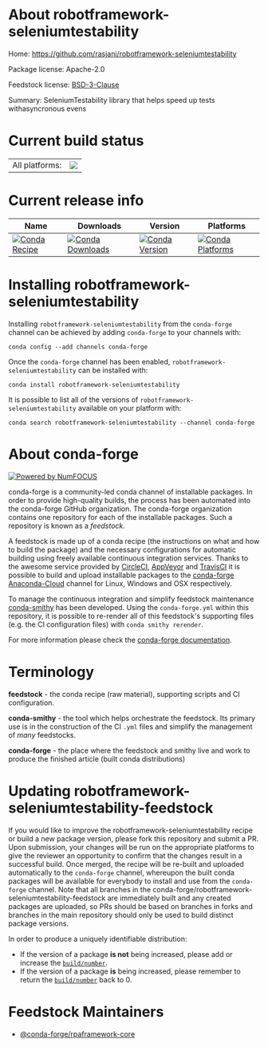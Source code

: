 About robotframework-seleniumtestability
========================================

Home: https://github.com/rasjani/robotframework-seleniumtestability

Package license: Apache-2.0

Feedstock license: [BSD-3-Clause](https://github.com/conda-forge/robotframework-seleniumtestability-feedstock/blob/master/LICENSE.txt)

Summary: SeleniumTestability library that helps speed up tests withasyncronous evens

Current build status
====================


<table><tr><td>All platforms:</td>
    <td>
      <a href="https://dev.azure.com/conda-forge/feedstock-builds/_build/latest?definitionId=11343&branchName=master">
        <img src="https://dev.azure.com/conda-forge/feedstock-builds/_apis/build/status/robotframework-seleniumtestability-feedstock?branchName=master">
      </a>
    </td>
  </tr>
</table>

Current release info
====================

| Name | Downloads | Version | Platforms |
| --- | --- | --- | --- |
| [![Conda Recipe](https://img.shields.io/badge/recipe-robotframework--seleniumtestability-green.svg)](https://anaconda.org/conda-forge/robotframework-seleniumtestability) | [![Conda Downloads](https://img.shields.io/conda/dn/conda-forge/robotframework-seleniumtestability.svg)](https://anaconda.org/conda-forge/robotframework-seleniumtestability) | [![Conda Version](https://img.shields.io/conda/vn/conda-forge/robotframework-seleniumtestability.svg)](https://anaconda.org/conda-forge/robotframework-seleniumtestability) | [![Conda Platforms](https://img.shields.io/conda/pn/conda-forge/robotframework-seleniumtestability.svg)](https://anaconda.org/conda-forge/robotframework-seleniumtestability) |

Installing robotframework-seleniumtestability
=============================================

Installing `robotframework-seleniumtestability` from the `conda-forge` channel can be achieved by adding `conda-forge` to your channels with:

```
conda config --add channels conda-forge
```

Once the `conda-forge` channel has been enabled, `robotframework-seleniumtestability` can be installed with:

```
conda install robotframework-seleniumtestability
```

It is possible to list all of the versions of `robotframework-seleniumtestability` available on your platform with:

```
conda search robotframework-seleniumtestability --channel conda-forge
```


About conda-forge
=================

[![Powered by NumFOCUS](https://img.shields.io/badge/powered%20by-NumFOCUS-orange.svg?style=flat&colorA=E1523D&colorB=007D8A)](http://numfocus.org)

conda-forge is a community-led conda channel of installable packages.
In order to provide high-quality builds, the process has been automated into the
conda-forge GitHub organization. The conda-forge organization contains one repository
for each of the installable packages. Such a repository is known as a *feedstock*.

A feedstock is made up of a conda recipe (the instructions on what and how to build
the package) and the necessary configurations for automatic building using freely
available continuous integration services. Thanks to the awesome service provided by
[CircleCI](https://circleci.com/), [AppVeyor](https://www.appveyor.com/)
and [TravisCI](https://travis-ci.com/) it is possible to build and upload installable
packages to the [conda-forge](https://anaconda.org/conda-forge)
[Anaconda-Cloud](https://anaconda.org/) channel for Linux, Windows and OSX respectively.

To manage the continuous integration and simplify feedstock maintenance
[conda-smithy](https://github.com/conda-forge/conda-smithy) has been developed.
Using the ``conda-forge.yml`` within this repository, it is possible to re-render all of
this feedstock's supporting files (e.g. the CI configuration files) with ``conda smithy rerender``.

For more information please check the [conda-forge documentation](https://conda-forge.org/docs/).

Terminology
===========

**feedstock** - the conda recipe (raw material), supporting scripts and CI configuration.

**conda-smithy** - the tool which helps orchestrate the feedstock.
                   Its primary use is in the construction of the CI ``.yml`` files
                   and simplify the management of *many* feedstocks.

**conda-forge** - the place where the feedstock and smithy live and work to
                  produce the finished article (built conda distributions)


Updating robotframework-seleniumtestability-feedstock
=====================================================

If you would like to improve the robotframework-seleniumtestability recipe or build a new
package version, please fork this repository and submit a PR. Upon submission,
your changes will be run on the appropriate platforms to give the reviewer an
opportunity to confirm that the changes result in a successful build. Once
merged, the recipe will be re-built and uploaded automatically to the
`conda-forge` channel, whereupon the built conda packages will be available for
everybody to install and use from the `conda-forge` channel.
Note that all branches in the conda-forge/robotframework-seleniumtestability-feedstock are
immediately built and any created packages are uploaded, so PRs should be based
on branches in forks and branches in the main repository should only be used to
build distinct package versions.

In order to produce a uniquely identifiable distribution:
 * If the version of a package **is not** being increased, please add or increase
   the [``build/number``](https://conda.io/docs/user-guide/tasks/build-packages/define-metadata.html#build-number-and-string).
 * If the version of a package **is** being increased, please remember to return
   the [``build/number``](https://conda.io/docs/user-guide/tasks/build-packages/define-metadata.html#build-number-and-string)
   back to 0.

Feedstock Maintainers
=====================

* [@conda-forge/rpaframework-core](https://github.com/conda-forge/rpaframework-core/)


